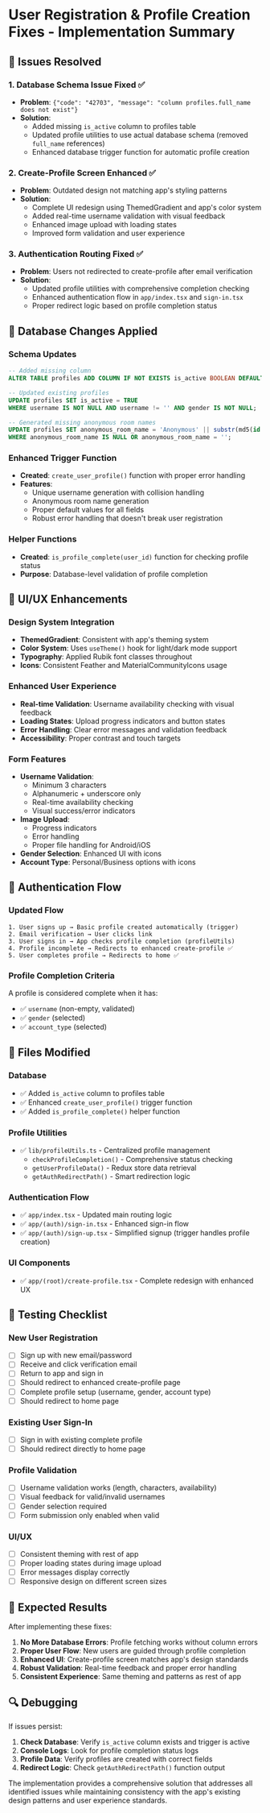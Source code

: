 # User Registration & Profile Creation Fixes - Implementation Summary

## 🎯 **Issues Resolved**

### **1. Database Schema Issue Fixed ✅**
- **Problem**: `{"code": "42703", "message": "column profiles.full_name does not exist"}`
- **Solution**: 
  - Added missing `is_active` column to profiles table
  - Updated profile utilities to use actual database schema (removed `full_name` references)
  - Enhanced database trigger function for automatic profile creation

### **2. Create-Profile Screen Enhanced ✅**
- **Problem**: Outdated design not matching app's styling patterns
- **Solution**: 
  - Complete UI redesign using ThemedGradient and app's color system
  - Added real-time username validation with visual feedback
  - Enhanced image upload with loading states
  - Improved form validation and user experience

### **3. Authentication Routing Fixed ✅**
- **Problem**: Users not redirected to create-profile after email verification
- **Solution**: 
  - Updated profile utilities with comprehensive completion checking
  - Enhanced authentication flow in `app/index.tsx` and `sign-in.tsx`
  - Proper redirect logic based on profile completion status

## 🔧 **Database Changes Applied**

### **Schema Updates**
```sql
-- Added missing column
ALTER TABLE profiles ADD COLUMN IF NOT EXISTS is_active BOOLEAN DEFAULT FALSE;

-- Updated existing profiles
UPDATE profiles SET is_active = TRUE 
WHERE username IS NOT NULL AND username != '' AND gender IS NOT NULL;

-- Generated missing anonymous room names
UPDATE profiles SET anonymous_room_name = 'Anonymous' || substr(md5(id::text), 1, 6)
WHERE anonymous_room_name IS NULL OR anonymous_room_name = '';
```

### **Enhanced Trigger Function**
- **Created**: `create_user_profile()` function with proper error handling
- **Features**: 
  - Unique username generation with collision handling
  - Anonymous room name generation
  - Proper default values for all fields
  - Robust error handling that doesn't break user registration

### **Helper Functions**
- **Created**: `is_profile_complete(user_id)` function for checking profile status
- **Purpose**: Database-level validation of profile completion

## 📱 **UI/UX Enhancements**

### **Design System Integration**
- **ThemedGradient**: Consistent with app's theming system
- **Color System**: Uses `useTheme()` hook for light/dark mode support
- **Typography**: Applied Rubik font classes throughout
- **Icons**: Consistent Feather and MaterialCommunityIcons usage

### **Enhanced User Experience**
- **Real-time Validation**: Username availability checking with visual feedback
- **Loading States**: Upload progress indicators and button states
- **Error Handling**: Clear error messages and validation feedback
- **Accessibility**: Proper contrast and touch targets

### **Form Features**
- **Username Validation**: 
  - Minimum 3 characters
  - Alphanumeric + underscore only
  - Real-time availability checking
  - Visual success/error indicators
- **Image Upload**: 
  - Progress indicators
  - Error handling
  - Proper file handling for Android/iOS
- **Gender Selection**: Enhanced UI with icons
- **Account Type**: Personal/Business options with icons

## 🔄 **Authentication Flow**

### **Updated Flow**
```
1. User signs up → Basic profile created automatically (trigger)
2. Email verification → User clicks link
3. User signs in → App checks profile completion (profileUtils)
4. Profile incomplete → Redirects to enhanced create-profile ✅
5. User completes profile → Redirects to home ✅
```

### **Profile Completion Criteria**
A profile is considered complete when it has:
- ✅ `username` (non-empty, validated)
- ✅ `gender` (selected)
- ✅ `account_type` (selected)

## 📁 **Files Modified**

### **Database**
- ✅ Added `is_active` column to profiles table
- ✅ Enhanced `create_user_profile()` trigger function
- ✅ Added `is_profile_complete()` helper function

### **Profile Utilities**
- ✅ `lib/profileUtils.ts` - Centralized profile management
  - `checkProfileCompletion()` - Comprehensive status checking
  - `getUserProfileData()` - Redux store data retrieval
  - `getAuthRedirectPath()` - Smart redirection logic

### **Authentication Flow**
- ✅ `app/index.tsx` - Updated main routing logic
- ✅ `app/(auth)/sign-in.tsx` - Enhanced sign-in flow
- ✅ `app/(auth)/sign-up.tsx` - Simplified signup (trigger handles profile creation)

### **UI Components**
- ✅ `app/(root)/create-profile.tsx` - Complete redesign with enhanced UX

## 🧪 **Testing Checklist**

### **New User Registration**
- [ ] Sign up with new email/password
- [ ] Receive and click verification email
- [ ] Return to app and sign in
- [ ] Should redirect to enhanced create-profile page
- [ ] Complete profile setup (username, gender, account type)
- [ ] Should redirect to home page

### **Existing User Sign-In**
- [ ] Sign in with existing complete profile
- [ ] Should redirect directly to home page

### **Profile Validation**
- [ ] Username validation works (length, characters, availability)
- [ ] Visual feedback for valid/invalid usernames
- [ ] Gender selection required
- [ ] Form submission only enabled when valid

### **UI/UX**
- [ ] Consistent theming with rest of app
- [ ] Proper loading states during image upload
- [ ] Error messages display correctly
- [ ] Responsive design on different screen sizes

## 🎉 **Expected Results**

After implementing these fixes:

1. **No More Database Errors**: Profile fetching works without column errors
2. **Proper User Flow**: New users are guided through profile completion
3. **Enhanced UI**: Create-profile screen matches app's design standards
4. **Robust Validation**: Real-time feedback and proper error handling
5. **Consistent Experience**: Same theming and patterns as rest of app

## 🔍 **Debugging**

If issues persist:

1. **Check Database**: Verify `is_active` column exists and trigger is active
2. **Console Logs**: Look for profile completion status logs
3. **Profile Data**: Verify profiles are created with correct fields
4. **Redirect Logic**: Check `getAuthRedirectPath()` function output

The implementation provides a comprehensive solution that addresses all identified issues while maintaining consistency with the app's existing design patterns and user experience standards.
